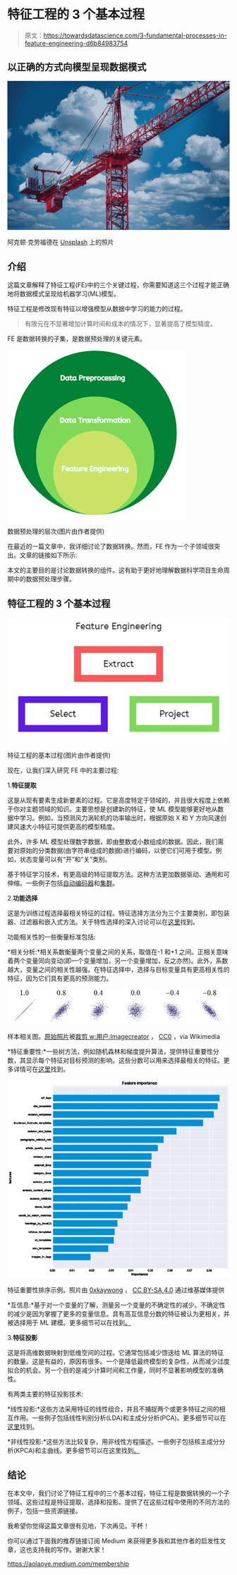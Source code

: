# 特征工程的 3 个基本过程

> 原文：<https://towardsdatascience.com/3-fundamental-processes-in-feature-engineering-d6b84983754>

## 以正确的方式向模型呈现数据模式

![](img/d943064ea5e4ef80f251e52a8e340fa6.png)

阿克顿·克劳福德在 [Unsplash](https://unsplash.com?utm_source=medium&utm_medium=referral) 上的照片

## 介绍

这篇文章解释了特征工程(FE)中的三个关键过程，你需要知道这三个过程才能正确地将数据模式呈现给机器学习(ML)模型。

特征工程是修改现有特征以增强模型从数据中学习的能力的过程。

> 有限元在不显著增加计算时间和成本的情况下，显著提高了模型精度。

FE 是数据转换的子集，是数据预处理的关键元素。

![](img/53abd35bcda378243439aaf755d4eaa2.png)

数据预处理的层次(图片由作者提供)

在最近的一篇文章中，我详细讨论了数据转换。然而，FE 作为一个子领域很突出。文章的链接如下所示:

</three-critical-elements-of-data-preprocessing-part-3-6a7da681ae16>  

本文的主要目的是讨论数据转换的组件。这有助于更好地理解数据科学项目生命周期中的数据预处理步骤。

## 特征工程的 3 个基本过程

![](img/b567ab22091035c7e33c0aece1239ea3.png)

特征工程的基本过程(图片由作者提供)

现在，让我们深入研究 FE 中的主要过程:

1.**特征提取**

这是从现有要素生成新要素的过程。它是高度特定于领域的，并且很大程度上依赖于你对主题领域的知识。主要思想是创建新的特征，使 ML 模型能够更好地从数据中学习。例如，当预测风力涡轮机的功率输出时，根据原始 X 和 Y 方向风速创建风速大小特征可提供更高的模型精度。

此外，许多 ML 模型处理数字数据，即由整数或小数组成的数据。因此，我们需要对原始的分类数据(由字符串组成的数据)进行编码，以使它们可用于模型。例如，状态变量可以有“开”和“关”类别。

基于特征学习技术，有更高级的特征提取方法。这种方法更加数据驱动、通用和可伸缩。一些例子包括[自动编码器](https://machinelearningmastery.com/autoencoder-for-classification/)和[集群](/how-to-create-new-features-using-clustering-4ae772387290)。

2.**功能选择**

这是为训练过程选择最相关特征的过程。特征选择方法分为三个主要类别，即包装器、过滤器和嵌入式方法。关于特性选择的深入讨论可以在[这里](https://neptune.ai/blog/feature-selection-methods)找到。

功能相关性的一些衡量标准包括:

*相关分析:*相关系数衡量两个变量之间的关系，取值在-1 和+1 之间。正相关意味着两个变量同向变动(即一个变量增加，另一个变量增加，反之亦然)。此外，系数越大，变量之间的相关性越强。在特征选择中，选择与目标变量具有更高相关性的特征，因为它们具有更高的预测能力。

![](img/591dfdbe8252db59b1960178a09a8c31.png)

样本相关图。[原始照片](https://commons.wikimedia.org/wiki/File:Correlation_examples.png)被[裁剪 w:用户:Imagecreator](https://commons.wikimedia.org/wiki/File:Correlation_examples_1.png) ， [CC0](https://creativecommons.org/publicdomain/zero/1.0/deed.en) ，via Wikimedia

*特征重要性:*一些树方法，例如随机森林和梯度提升算法，提供特征重要性分数，其显示每个特征对目标预测的影响。这些分数可以用来选择最相关的特征。更多详情可在[这里](/understanding-feature-importance-and-how-to-implement-it-in-python-ff0287b20285)找到。

![](img/074353044818916485cf5ee556250044.png)

特征重要性排序示例。照片由 [0xkaywong](https://commons.wikimedia.org/wiki/File:Wikireliability_original-research_feature-importance.png) ， [CC BY-SA 4.0](https://creativecommons.org/licenses/by-sa/4.0) 通过维基媒体提供

*互信息:*基于对一个变量的了解，测量另一个变量的不确定性的减少。不确定性的减少是因为掌握了更多的变量信息。具有高互信息分数的特征被认为更相关，并被选择用于 ML 建模。更多细节可以在找到[。](https://guhanesvar.medium.com/feature-selection-based-on-mutual-information-gain-for-classification-and-regression-d0f86ea5262a)

3.**特征投影**

这是将高维数据映射到低维空间的过程。它通常包括减少馈送给 ML 算法的特征的数量。这是有益的，原因有很多。一个是降低最终模型的复杂性，从而减少过度拟合的机会。另一个目的是减少计算时间和工作量，同时不显著影响模型的准确性。

有两类主要的特征投影技术:

*线性投影:*这些方法采用特征的线性组合，并且不捕捉两个或更多特征之间的相互作用。一些例子包括线性判别分析(LDA)和主成分分析(PCA)。更多细节可以在[这里](https://bitsandbrains.io/2018/09/25/linear-dimensionality-reduction.html)找到。

*非线性投影:*这些方法比较复杂，用非线性方程描述。一些例子包括核主成分分析(KPCA)和主曲线。更多细节可以在这里找到[。](https://golden.com/wiki/Nonlinear_dimensionality_reduction_(NDR_or_NLDR)-6834P)

## 结论

在本文中，我们讨论了特征工程中的三个基本过程，特征工程是数据转换的一个子领域。这些过程是特征提取、选择和投影。提供了在这些过程中使用的不同方法的例子，包括一些资源链接。

我希望你觉得这篇文章很有见地，下次再见。干杯！

你可以通过下面我的推荐链接订阅 Medium 来获得更多我和其他作者的启发性文章，这也支持我的写作。谢谢大家！

<https://aolaoye.medium.com/membership> 